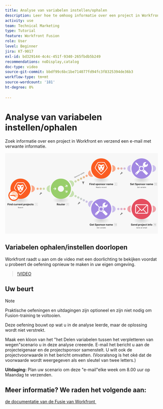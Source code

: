 ```yaml
---
title: Analyse van variabelen instellen/ophalen
description: Leer hoe te omhoog informatie over een project in Workfront te zoeken en een e-mail met verwante informatie in  [!DNL Adobe Workfront Fusion] te verzenden.
activity: use
team: Technical Marketing
type: Tutorial
feature: Workfront Fusion
role: User
level: Beginner
jira: KT-9017
exl-id: bd329144-4c4c-451f-9340-265fbdb5b249
recommendations: noDisplay,catalog
doc-type: video
source-git-commit: bbdf99c6bc1be714077fd94fc3f8325394de36b3
workflow-type: tm+mt
source-wordcount: '181'
ht-degree: 0%

---
```


# Analyse van variabelen instellen/ophalen

Zoek informatie over een project in Workfront en verzend een e-mail met verwante informatie.

![&#x200B; een beeld van het scenario van de Fusie &#x200B;](assets/universal-connectors-and-routing-8.png)

## Variabelen ophalen/instellen doorlopen

Workfront raadt u aan om de video met een doorlichting te bekijken voordat u probeert de oefening opnieuw te maken in uw eigen omgeving.

>[!VIDEO](https://video.tv.adobe.com/v/335276/?quality=12&learn=on&enablevpops=1)


## Uw beurt

>[!NOTE]
>
>Praktische oefeningen en uitdagingen zijn optioneel en zijn niet nodig om Fusion-training te voltooien.

Deze oefening bouwt op wat u in de analyse leerde, maar de oplossing wordt niet verstrekt.

Maak een kloon van het &quot;het Delen variabelen tussen het verpletteren van wegen&quot;scenario u in deze analyse creeerde. E-mail het bericht u aan de projecteigenaar en de projectsponsor samenstelt. U wilt ook de projectvoorwaarde in het bericht omvatten. (Vooralsnog is het oké dat de voorwaarde wordt weergegeven als een sleutel van twee letters.)

**Uitdaging:** Plan uw scenario om deze &quot;e-mail&quot;elke week om 8.00 uur op Maandag te verzenden.

## Meer informatie? We raden het volgende aan:

[&#x200B; de documentatie van de Fusie van Workfront &#x200B;](https://experienceleague.adobe.com/en/docs/workfront-fusion/using/get-started-with-fusion/understand-workfront-fusion/workfront-fusion-overview)
